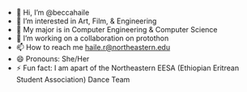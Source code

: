 - 👋 Hi, I’m @beccahaile
- 👀 I’m interested in Art, Film, & Engineering
- 🌱 My major is in Computer Engineering & Computer Science
- 💞️ I’m working on a collaboration on protothon 
- 📫 How to reach me haile.r@northeastern.edu
- 😄 Pronouns: She/Her
- ⚡ Fun fact: I am apart of the Northeastern EESA (Ethiopian Eritrean Student Association) Dance Team 

